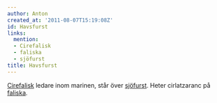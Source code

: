```yaml
---
author: Anton
created_at: '2011-08-07T15:19:08Z'
id: Havsfurst
links:
  mention:
  - Cirefalisk
  - faliska
  - sjöfurst
title: Havsfurst
---
```


[Cirefalisk] ledare inom marinen, står över [sjöfurst]. Heter cirlatzaranc på [faliska].

  [Cirefalisk]: Cirefalisk
  [sjöfurst]: sjöfurst
  [faliska]: faliska
